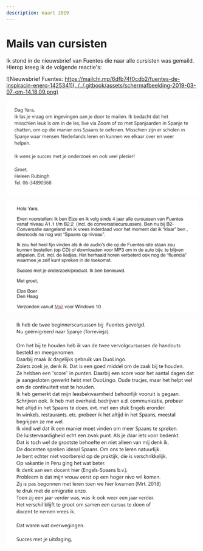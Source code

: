 ```yaml
---
description: maart 2019
---
```


# Mails van cursisten

Ik stond in de nieuwsbrief van Fuentes die naar alle cursisten was gemaild. Hierop kreeg ik de volgende reactie's:

![Nieuwsbrief Fuentes: https://mailchi.mp/6dfb74f0cdb2/fuentes-de-inspiracin-enero-1425341](../../.gitbook/assets/schermafbeelding-2019-03-07-om-14.18.09.png)



![](../../.gitbook/assets/schermafbeelding-2019-04-13-om-21.06.31.jpg)

![](../../.gitbook/assets/schermafbeelding-2019-04-13-om-21.06.05.jpg)

![](../../.gitbook/assets/schermafbeelding-2019-03-07-om-13.26.52.jpg)

